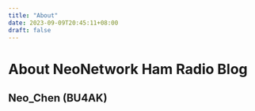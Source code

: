 ```yaml
---
title: "About"
date: 2023-09-09T20:45:11+08:00
draft: false
---
```

# About NeoNetwork Ham Radio Blog

## Neo_Chen (BU4AK)
